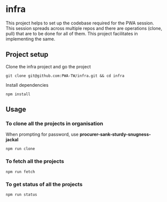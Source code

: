 # infra

This project helps to set up the codebase required for the PWA session. This session spreads across multiple repos and there are operations (clone, pull) that are to be done for all of them. This project facilitates in implementing the same.

## Project setup

Clone the infra project and go the project

```
git clone git@github.com:PWA-TW/infra.git && cd infra
```

Install dependencies
```
npm install
```

## Usage

### To clone all the projects in organisation

When prompting for password, use **procurer-sank-sturdy-snugness-jackal**

```
npm run clone
```


### To fetch all the projects

```
npm run fetch
```

### To get status of all the projects

```
npm run status
```
